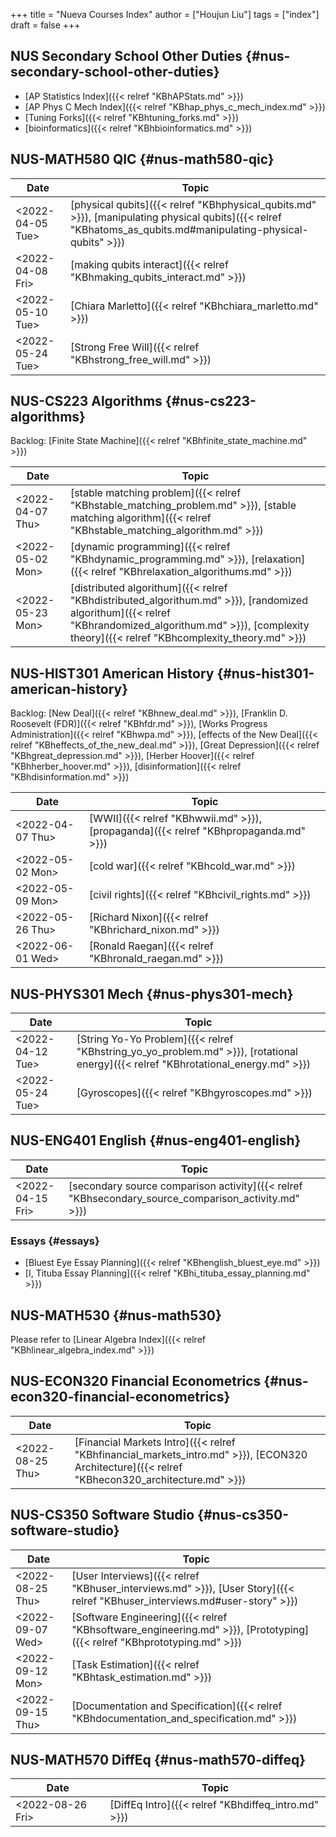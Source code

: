 +++
title = "Nueva Courses Index"
author = ["Houjun Liu"]
tags = ["index"]
draft = false
+++

## NUS Secondary School Other Duties {#nus-secondary-school-other-duties}

-   [AP Statistics Index]({{< relref "KBhAPStats.md" >}})
-   [AP Phys C Mech Index]({{< relref "KBhap_phys_c_mech_index.md" >}})
-   [Tuning Forks]({{< relref "KBhtuning_forks.md" >}})
-   [bioinformatics]({{< relref "KBhbioinformatics.md" >}})


## NUS-MATH580 QIC {#nus-math580-qic}

| Date                                                                                         | Topic                                                                                                                                                          |
|----------------------------------------------------------------------------------------------|----------------------------------------------------------------------------------------------------------------------------------------------------------------|
| <span class="timestamp-wrapper"><span class="timestamp">&lt;2022-04-05 Tue&gt;</span></span> | [physical qubits]({{< relref "KBhphysical_qubits.md" >}}), [manipulating physical qubits]({{< relref "KBhatoms_as_qubits.md#manipulating-physical-qubits" >}}) |
| <span class="timestamp-wrapper"><span class="timestamp">&lt;2022-04-08 Fri&gt;</span></span> | [making qubits interact]({{< relref "KBhmaking_qubits_interact.md" >}})                                                                                        |
| <span class="timestamp-wrapper"><span class="timestamp">&lt;2022-05-10 Tue&gt;</span></span> | [Chiara Marletto]({{< relref "KBhchiara_marletto.md" >}})                                                                                                      |
| <span class="timestamp-wrapper"><span class="timestamp">&lt;2022-05-24 Tue&gt;</span></span> | [Strong Free Will]({{< relref "KBhstrong_free_will.md" >}})                                                                                                    |


## NUS-CS223 Algorithms {#nus-cs223-algorithms}

Backlog: [Finite State Machine]({{< relref "KBhfinite_state_machine.md" >}})

| Date                                                                                         | Topic                                                                                                                                                                                                         |
|----------------------------------------------------------------------------------------------|---------------------------------------------------------------------------------------------------------------------------------------------------------------------------------------------------------------|
| <span class="timestamp-wrapper"><span class="timestamp">&lt;2022-04-07 Thu&gt;</span></span> | [stable matching problem]({{< relref "KBhstable_matching_problem.md" >}}), [stable matching algorithm]({{< relref "KBhstable_matching_algorithm.md" >}})                                                      |
| <span class="timestamp-wrapper"><span class="timestamp">&lt;2022-05-02 Mon&gt;</span></span> | [dynamic programming]({{< relref "KBhdynamic_programming.md" >}}), [relaxation]({{< relref "KBhrelaxation_algorithums.md" >}})                                                                                |
| <span class="timestamp-wrapper"><span class="timestamp">&lt;2022-05-23 Mon&gt;</span></span> | [distributed algorithum]({{< relref "KBhdistributed_algorithum.md" >}}), [randomized algorithum]({{< relref "KBhrandomized_algorithum.md" >}}), [complexity theory]({{< relref "KBhcomplexity_theory.md" >}}) |


## NUS-HIST301 American History {#nus-hist301-american-history}

Backlog: [New Deal]({{< relref "KBhnew_deal.md" >}}), [Franklin D. Roosevelt (FDR)]({{< relref "KBhfdr.md" >}}), [Works Progress Administration]({{< relref "KBhwpa.md" >}}), [effects of the New Deal]({{< relref "KBheffects_of_the_new_deal.md" >}}), [Great Depression]({{< relref "KBhgreat_depression.md" >}}), [Herber Hoover]({{< relref "KBhherber_hoover.md" >}}), [disinformation]({{< relref "KBhdisinformation.md" >}})

| Date                                                                                         | Topic                                                                                |
|----------------------------------------------------------------------------------------------|--------------------------------------------------------------------------------------|
| <span class="timestamp-wrapper"><span class="timestamp">&lt;2022-04-07 Thu&gt;</span></span> | [WWII]({{< relref "KBhwwii.md" >}}), [propaganda]({{< relref "KBhpropaganda.md" >}}) |
| <span class="timestamp-wrapper"><span class="timestamp">&lt;2022-05-02 Mon&gt;</span></span> | [cold war]({{< relref "KBhcold_war.md" >}})                                          |
| <span class="timestamp-wrapper"><span class="timestamp">&lt;2022-05-09 Mon&gt;</span></span> | [civil rights]({{< relref "KBhcivil_rights.md" >}})                                  |
| <span class="timestamp-wrapper"><span class="timestamp">&lt;2022-05-26 Thu&gt;</span></span> | [Richard Nixon]({{< relref "KBhrichard_nixon.md" >}})                                |
| <span class="timestamp-wrapper"><span class="timestamp">&lt;2022-06-01 Wed&gt;</span></span> | [Ronald Raegan]({{< relref "KBhronald_raegan.md" >}})                                |


## NUS-PHYS301 Mech {#nus-phys301-mech}

| Date                                                                                         | Topic                                                                                                                              |
|----------------------------------------------------------------------------------------------|------------------------------------------------------------------------------------------------------------------------------------|
| <span class="timestamp-wrapper"><span class="timestamp">&lt;2022-04-12 Tue&gt;</span></span> | [String Yo-Yo Problem]({{< relref "KBhstring_yo_yo_problem.md" >}}), [rotational energy]({{< relref "KBhrotational_energy.md" >}}) |
| <span class="timestamp-wrapper"><span class="timestamp">&lt;2022-05-24 Tue&gt;</span></span> | [Gyroscopes]({{< relref "KBhgyroscopes.md" >}})                                                                                    |


## NUS-ENG401 English {#nus-eng401-english}

| Date                                                                                         | Topic                                                                                               |
|----------------------------------------------------------------------------------------------|-----------------------------------------------------------------------------------------------------|
| <span class="timestamp-wrapper"><span class="timestamp">&lt;2022-04-15 Fri&gt;</span></span> | [secondary source comparison activity]({{< relref "KBhsecondary_source_comparison_activity.md" >}}) |


### Essays {#essays}

-   [Bluest Eye Essay Planning]({{< relref "KBhenglish_bluest_eye.md" >}})
-   [I, Tituba Essay Planning]({{< relref "KBhi_tituba_essay_planning.md" >}})


## NUS-MATH530 {#nus-math530}

Please refer to [Linear Algebra Index]({{< relref "KBhlinear_algebra_index.md" >}})


## NUS-ECON320 Financial Econometrics {#nus-econ320-financial-econometrics}

| Date                                                                                         | Topic                                                                                                                                          |
|----------------------------------------------------------------------------------------------|------------------------------------------------------------------------------------------------------------------------------------------------|
| <span class="timestamp-wrapper"><span class="timestamp">&lt;2022-08-25 Thu&gt;</span></span> | [Financial Markets Intro]({{< relref "KBhfinancial_markets_intro.md" >}}), [ECON320 Architecture]({{< relref "KBhecon320_architecture.md" >}}) |


## NUS-CS350 Software Studio {#nus-cs350-software-studio}

| Date                                                                                         | Topic                                                                                                                      |
|----------------------------------------------------------------------------------------------|----------------------------------------------------------------------------------------------------------------------------|
| <span class="timestamp-wrapper"><span class="timestamp">&lt;2022-08-25 Thu&gt;</span></span> | [User Interviews]({{< relref "KBhuser_interviews.md" >}}), [User Story]({{< relref "KBhuser_interviews.md#user-story" >}}) |
| <span class="timestamp-wrapper"><span class="timestamp">&lt;2022-09-07 Wed&gt;</span></span> | [Software Engineering]({{< relref "KBhsoftware_engineering.md" >}}), [Prototyping]({{< relref "KBhprototyping.md" >}})     |
| <span class="timestamp-wrapper"><span class="timestamp">&lt;2022-09-12 Mon&gt;</span></span> | [Task Estimation]({{< relref "KBhtask_estimation.md" >}})                                                                  |
| <span class="timestamp-wrapper"><span class="timestamp">&lt;2022-09-15 Thu&gt;</span></span> | [Documentation and Specification]({{< relref "KBhdocumentation_and_specification.md" >}})                                  |


## NUS-MATH570 DiffEq {#nus-math570-diffeq}

| Date                                                                                         | Topic                                               |
|----------------------------------------------------------------------------------------------|-----------------------------------------------------|
| <span class="timestamp-wrapper"><span class="timestamp">&lt;2022-08-26 Fri&gt;</span></span> | [DiffEq Intro]({{< relref "KBhdiffeq_intro.md" >}}) |